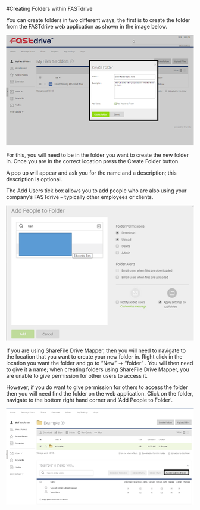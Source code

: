 #Creating Folders within FASTdrive

You can create folders in two different ways, the first is to create the folder from the FASTdrive web application as shown in the image below.

![Image5](files/Image5.PNG)

For this, you will need to be in the folder you want to create the new folder in. Once you are in the correct location press the Create Folder button.

A pop up will appear and ask you for the name and a description; this description is optional.  

The Add Users tick box allows you to add people who are also using your company’s FASTdrive – typically other employees or clients.

![Image6](files/Image6.PNG)

If you are using ShareFile Drive Mapper, then you will need to navigate to the location that you want to create your new folder in. Right click in the location you want the folder and go to “New” -> “folder” . You will then need to give it a name; when creating folders using ShareFile Drive Mapper, you are unable to give permission for other users to access it.

However, if you do want to give permission for others to access the folder then you will need find the folder on the web application. Click on the folder,  navigate  to the bottom right hand corner and ‘Add People to Folder’.

![Image7](files/Image7.PNG)
